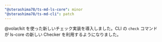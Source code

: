 ```yaml
---
"@sterashima78/ts-md-ls-core": minor
"@sterashima78/ts-md-cli": patch
---
```

@volar/kit を使った新しいチェック実装を導入しました。CLI の `check` コマンドが ls-core の新しい Checker を利用するようになりました。
